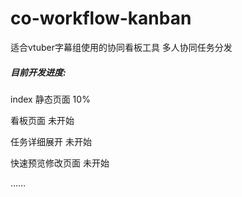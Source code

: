 # co-workflow-kanban
适合vtuber字幕组使用的协同看板工具	多人协同任务分发

##### 目前开发进度:

index 静态页面	10%

看板页面	未开始

任务详细展开	未开始

快速预览修改页面	未开始

……